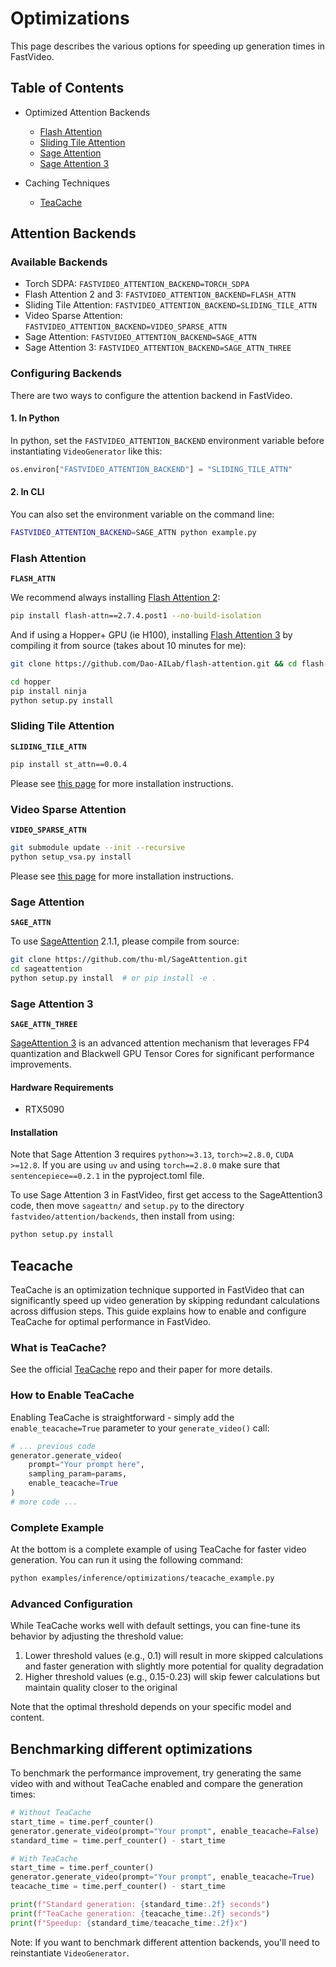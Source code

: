 
# Optimizations

This page describes the various options for speeding up generation times in FastVideo.

## Table of Contents

- Optimized Attention Backends

  - [Flash Attention](#optimizations-flash)
  - [Sliding Tile Attention](#optimizations-sta)
  - [Sage Attention](#optimizations-sage)
  - [Sage Attention 3](#optimizations-sage3)

- Caching Techniques
  - [TeaCache](#optimizations-teacache)


## Attention Backends

### Available Backends

- Torch SDPA: `FASTVIDEO_ATTENTION_BACKEND=TORCH_SDPA`
- Flash Attention 2 and 3: `FASTVIDEO_ATTENTION_BACKEND=FLASH_ATTN`
- Sliding Tile Attention: `FASTVIDEO_ATTENTION_BACKEND=SLIDING_TILE_ATTN`
- Video Sparse Attention: `FASTVIDEO_ATTENTION_BACKEND=VIDEO_SPARSE_ATTN`
- Sage Attention: `FASTVIDEO_ATTENTION_BACKEND=SAGE_ATTN`
- Sage Attention 3: `FASTVIDEO_ATTENTION_BACKEND=SAGE_ATTN_THREE`

### Configuring Backends

There are two ways to configure the attention backend in FastVideo.

#### 1. In Python

In python, set the `FASTVIDEO_ATTENTION_BACKEND` environment variable before instantiating `VideoGenerator` like this:

```python
os.environ["FASTVIDEO_ATTENTION_BACKEND"] = "SLIDING_TILE_ATTN"
```

#### 2. In CLI

You can also set the environment variable on the command line:

```bash
FASTVIDEO_ATTENTION_BACKEND=SAGE_ATTN python example.py
```


### Flash Attention

**`FLASH_ATTN`**

We recommend always installing [Flash Attention 2](https://github.com/Dao-AILab/flash-attention):

```bash
pip install flash-attn==2.7.4.post1 --no-build-isolation
```

And if using a Hopper+ GPU (ie H100), installing [Flash Attention 3](https://github.com/Dao-AILab/flash-attention?tab=readme-ov-file#flashattention-3-beta-release) by compiling it from source (takes about 10 minutes for me):

```bash
git clone https://github.com/Dao-AILab/flash-attention.git && cd flash-attention

cd hopper
pip install ninja
python setup.py install
```




### Sliding Tile Attention

**`SLIDING_TILE_ATTN`**

```bash
pip install st_attn==0.0.4
```

Please see [this page](#sta-installation) for more installation instructions.


### Video Sparse Attention

**`VIDEO_SPARSE_ATTN`**

```bash
git submodule update --init --recursive
python setup_vsa.py install
```

Please see [this page](#vsa-installation) for more installation instructions.


### Sage Attention

**`SAGE_ATTN`**

To use [SageAttention](https://github.com/thu-ml/SageAttention) 2.1.1, please compile from source:

```bash
git clone https://github.com/thu-ml/SageAttention.git
cd sageattention
python setup.py install  # or pip install -e .
```


### Sage Attention 3

**`SAGE_ATTN_THREE`**

[SageAttention 3](https://huggingface.co/jt-zhang/SageAttention3) is an advanced attention mechanism that leverages FP4 quantization and Blackwell GPU Tensor Cores for significant performance improvements.

#### Hardware Requirements

- RTX5090

#### Installation

Note that Sage Attention 3 requires `python>=3.13`, `torch>=2.8.0`, `CUDA >=12.8`. If you are using `uv` and using `torch==2.8.0` make sure that `sentencepiece==0.2.1` in the pyproject.toml file.

To use Sage Attention 3 in FastVideo, first get access to the SageAttention3 code, then move `sageattn/` and `setup.py` to the directory `fastvideo/attention/backends`, then install from using:

```bash
python setup.py install
```


## Teacache

TeaCache is an optimization technique supported in FastVideo that can significantly speed up video generation by skipping redundant calculations across diffusion steps. This guide explains how to enable and configure TeaCache for optimal performance in FastVideo.

### What is TeaCache?

See the official [TeaCache](https://github.com/ali-vilab/TeaCache) repo and their paper for more details.

### How to Enable TeaCache

Enabling TeaCache is straightforward - simply add the `enable_teacache=True` parameter to your `generate_video()` call:

```python
# ... previous code
generator.generate_video(
    prompt="Your prompt here",
    sampling_param=params,
    enable_teacache=True
)
# more code ...
```

### Complete Example

At the bottom is a complete example of using TeaCache for faster video generation. You can run it using the following command:

```bash
python examples/inference/optimizations/teacache_example.py
```

### Advanced Configuration

While TeaCache works well with default settings, you can fine-tune its behavior by adjusting the threshold value:

1. Lower threshold values (e.g., 0.1) will result in more skipped calculations and faster generation with slightly more potential for quality degradation
2. Higher threshold values (e.g., 0.15-0.23) will skip fewer calculations but maintain quality closer to the original

Note that the optimal threshold depends on your specific model and content.

## Benchmarking different optimizations

To benchmark the performance improvement, try generating the same video with and without TeaCache enabled and compare the generation times:

```python
# Without TeaCache
start_time = time.perf_counter()
generator.generate_video(prompt="Your prompt", enable_teacache=False)
standard_time = time.perf_counter() - start_time

# With TeaCache
start_time = time.perf_counter()
generator.generate_video(prompt="Your prompt", enable_teacache=True)
teacache_time = time.perf_counter() - start_time

print(f"Standard generation: {standard_time:.2f} seconds")
print(f"TeaCache generation: {teacache_time:.2f} seconds")
print(f"Speedup: {standard_time/teacache_time:.2f}x")
```

Note: If you want to benchmark different attention backends, you'll need to reinstantiate `VideoGenerator`.
